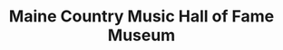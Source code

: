 ---
layout: repo
title: "Maine Country Music Hall of Fame Museum"
id: 2988
permalink: repos/2988/
---